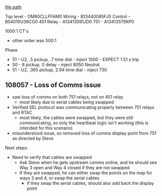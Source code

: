 
[file path](<file:///C:\Users\jnetherton\G&W Electric Co\US-PowerGridAutomation - Documents\_Lazer\118892 - Pantex>)

Top level - DM80CLLFFAM0
Wiring - B13440085FJ0
Control - B54010U36CG0
451 Relay - A13413591JD0
751 - A13413579XP0

1000:1 CT's
- other order was 500:1

Phase
- 51 - U2, .5 pickup, .7 time dial - inject 1000 - EXPECT 1.51 s trip
- 50 - 8 pickup, 0 delay - inject 8050
Neutral
- 51 - U2, .365 pickup, 2.94 time dial - inject 730


## 108057 - Loss of Comms issue
- saw loss of comms on both 751 relays, not on 451 relay
	- most likely due to serial cables being swapped
- Verified SEL protocol was communicating properly between 751 relays and RTAC
	- most likely, the cables were swapped, but they were still communicating, so only the heartbeat logic isn't working (this is intended for this scenario)
- misunderstood issue, so removed loss of comms display point from 751 as directed by Steve

Next steps:
- Need to verify that cables are swapped
	- Ask Steve when he gets upstream comms online, and he should see Way 3 open and Way 4 closed if they are not swapped
	- If they are swapped, he can either swap the points on the map for ways 3 and 4, or swap the serial cables
		- if they swap the serial cables, should also add back the display point